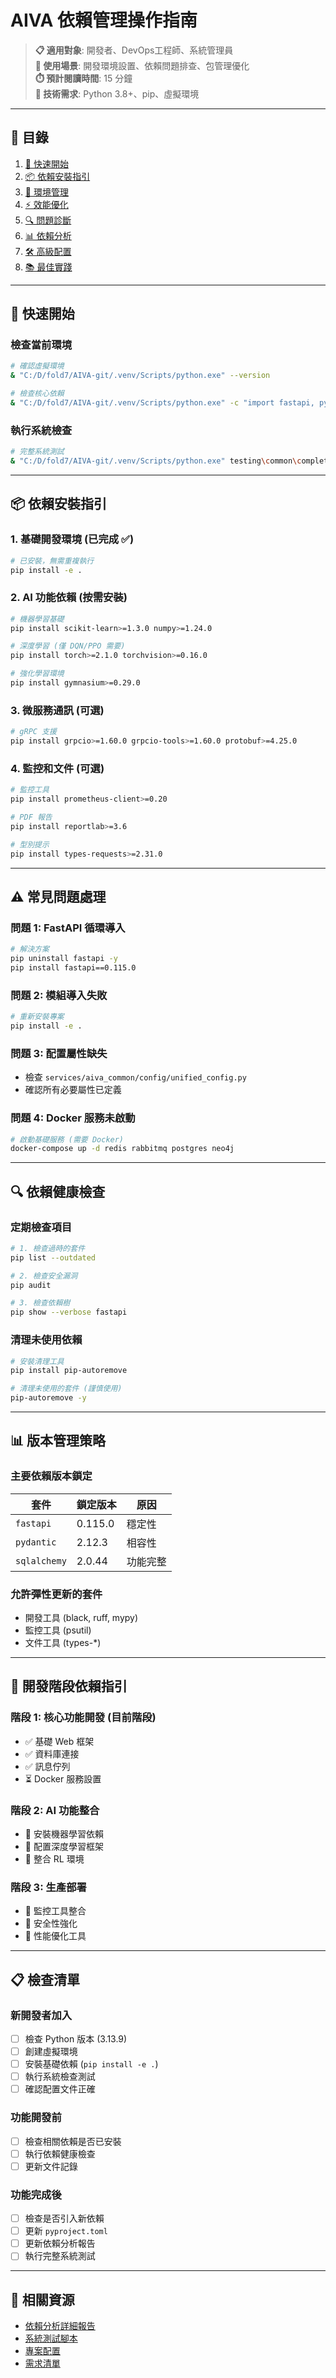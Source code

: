 # AIVA 依賴管理操作指南

> **📋 適用對象**: 開發者、DevOps工程師、系統管理員  
> **🎯 使用場景**: 開發環境設置、依賴問題排查、包管理優化  
> **⏱️ 預計閱讀時間**: 15 分鐘  
> **🔧 技術需求**: Python 3.8+、pip、虛擬環境

---

## 📑 目錄

1. [🚀 快速開始](#-快速開始)
2. [📦 依賴安裝指引](#-依賴安裝指引)
3. [🔧 環境管理](#-環境管理)
4. [⚡ 效能優化](#-效能優化)
5. [🔍 問題診斷](#-問題診斷)
6. [📊 依賴分析](#-依賴分析)
7. [🛠️ 高級配置](#️-高級配置)
8. [📚 最佳實踐](#-最佳實踐)

---

## 🚀 **快速開始**

### **檢查當前環境**
```bash
# 確認虛擬環境
& "C:/D/fold7/AIVA-git/.venv/Scripts/python.exe" --version

# 檢查核心依賴
& "C:/D/fold7/AIVA-git/.venv/Scripts/python.exe" -c "import fastapi, pydantic, redis; print('✅ 核心依賴正常')"
```

### **執行系統檢查**
```bash
# 完整系統測試
& "C:/D/fold7/AIVA-git/.venv/Scripts/python.exe" testing\common\complete_system_check.py
```

---

## 📦 **依賴安裝指引**

### **1. 基礎開發環境** (已完成 ✅)
```bash
# 已安裝，無需重複執行
pip install -e .
```

### **2. AI 功能依賴** (按需安裝)
```bash
# 機器學習基礎
pip install scikit-learn>=1.3.0 numpy>=1.24.0

# 深度學習 (僅 DQN/PPO 需要)
pip install torch>=2.1.0 torchvision>=0.16.0

# 強化學習環境
pip install gymnasium>=0.29.0
```

### **3. 微服務通訊** (可選)
```bash
# gRPC 支援
pip install grpcio>=1.60.0 grpcio-tools>=1.60.0 protobuf>=4.25.0
```

### **4. 監控和文件** (可選)
```bash
# 監控工具
pip install prometheus-client>=0.20

# PDF 報告
pip install reportlab>=3.6

# 型別提示
pip install types-requests>=2.31.0
```

---

## ⚠️ **常見問題處理**

### **問題 1: FastAPI 循環導入**
```bash
# 解決方案
pip uninstall fastapi -y
pip install fastapi==0.115.0
```

### **問題 2: 模組導入失敗**
```bash
# 重新安裝專案
pip install -e .
```

### **問題 3: 配置屬性缺失**
- 檢查 `services/aiva_common/config/unified_config.py`
- 確認所有必要屬性已定義

### **問題 4: Docker 服務未啟動**
```bash
# 啟動基礎服務 (需要 Docker)
docker-compose up -d redis rabbitmq postgres neo4j
```

---

## 🔍 **依賴健康檢查**

### **定期檢查項目**
```bash
# 1. 檢查過時的套件
pip list --outdated

# 2. 檢查安全漏洞
pip audit

# 3. 檢查依賴樹
pip show --verbose fastapi
```

### **清理未使用依賴**
```bash
# 安裝清理工具
pip install pip-autoremove

# 清理未使用的套件 (謹慎使用)
pip-autoremove -y
```

---

## 📊 **版本管理策略**

### **主要依賴版本鎖定**
| 套件 | 鎖定版本 | 原因 |
|------|----------|------|
| `fastapi` | 0.115.0 | 穩定性 |
| `pydantic` | 2.12.3 | 相容性 |
| `sqlalchemy` | 2.0.44 | 功能完整 |

### **允許彈性更新的套件**
- 開發工具 (black, ruff, mypy)
- 監控工具 (psutil)
- 文件工具 (types-*)

---

## 🎯 **開發階段依賴指引**

### **階段 1: 核心功能開發** (目前階段)
- ✅ 基礎 Web 框架
- ✅ 資料庫連接
- ✅ 訊息佇列
- ⏳ Docker 服務設置

### **階段 2: AI 功能整合**
- 🔄 安裝機器學習依賴
- 🔄 配置深度學習框架
- 🔄 整合 RL 環境

### **階段 3: 生產部署**
- 🔄 監控工具整合
- 🔄 安全性強化
- 🔄 性能優化工具

---

## 📋 **檢查清單**

### **新開發者加入**
- [ ] 檢查 Python 版本 (3.13.9)
- [ ] 創建虛擬環境
- [ ] 安裝基礎依賴 (`pip install -e .`)
- [ ] 執行系統檢查測試
- [ ] 確認配置文件正確

### **功能開發前**
- [ ] 檢查相關依賴是否已安裝
- [ ] 執行依賴健康檢查
- [ ] 更新文件記錄

### **功能完成後**
- [ ] 檢查是否引入新依賴
- [ ] 更新 `pyproject.toml`
- [ ] 更新依賴分析報告
- [ ] 執行完整系統測試

---

## 🔗 **相關資源**

- [依賴分析詳細報告](./DEPENDENCY_ANALYSIS_REPORT.md)
- [系統測試腳本](../testing/common/complete_system_check.py)
- [專案配置](../pyproject.toml)
- [需求清單](../requirements.txt)